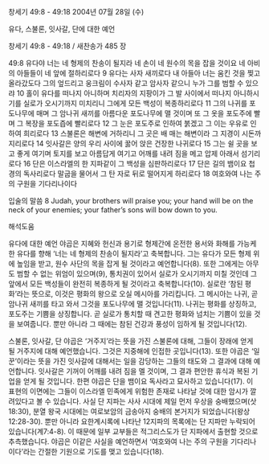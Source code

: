 창세기 49:8 - 49:18 
2004년 07월 28일 (수)

유다, 스불론, 잇사갈, 단에 대한 예언



창세기 49:8 - 49:18 / 새찬송가 485 장


49:8 유다야 너는 네 형제의 찬송이 될지라 네 손이 네 원수의 목을 잡을 것이요 네 아비의 아들들이 네 앞에 절하리로다 9 유다는 사자 새끼로다 내 아들아 너는 움킨 것을 찢고 올라갔도다 그의 엎드리고 웅크림이 수사자 같고 암사자 같으니 누가 그를 범할 수 있으랴 10 홀이 유다를 떠나지 아니하며 치리자의 지팡이가 그 발 사이에서 떠나지 아니하시기를 실로가 오시기까지 미치리니 그에게 모든 백성이 복종하리로다 11 그의 나귀를 포도나무에 매며 그 암나귀 새끼를 아름다운 포도나무에 맬 것이며 또 그 옷을 포도주에 빨며 그 복장을 포도즙에 빨리로다 12 그 눈은 포도주로 인하여 붉겠고 그 이는 우유로 인하여 희리로다 13 스불론은 해변에 거하리니 그 곳은 배 매는 해변이라 그 지경이 시돈까지리로다 14 잇사갈은 양의 우리 사이에 꿇어 앉은 건장한 나귀로다 15 그는 쉴 곳을 보고 좋게 여기며 토지를 보고 아름답게 여기고 어깨를 내려 짐을 메고 압제 아래서 섬기리로다 16 단은 이스라엘의 한 지파같이 그 백성을 심판하리로다 17 단은 길의 뱀이요 첩경의 독사리로다 말굽을 물어서 그 탄 자로 뒤로 떨어지게 하리로다 18 여호와여 나는 주의 구원을 기다리나이다 

입술의 말씀 
8 Judah, your brothers will praise you; your hand will be on the neck of your enemies; your father’s sons will bow down to you.

해석도움





유다에 대한 예언 
야곱은 지혜와 헌신과 용기로 형제간에 온전한 용서와 화해를 가능케 한 유다를 향해 ‘너는 네 형제의 찬송이 될지라’고 축복합니다. 그는 유다가 모든 형제 위에 높임을 받고, 원수 사단의 목을 잡게 될 것이라고 예언합니다(8). 또한 그에게는 아무도 범할 수 없는 위엄이 있으며(9), 통치권이 있어서 실로가 오시기까지 미칠 것인데 그 앞에서 모든 백성들이 완전히 복종하게 될 것이라고 축복합니다(10). 실로란 ‘참된 평화’라는 뜻으로, 이것은 평화의 왕으로 오실 메시아를 가리킵니다. 그 메시아는 나귀, 곧 암나귀 새끼를 타고 와서 그것을 포도나무에 맬 것입니다(11). 나귀는 평화를 상징하고, 포도주는 기쁨을 상징합니다. 곧 실로가 통치할 때 견고한 평화와 넘치는 기쁨이 있을 것을 보여줍니다. 뿐만 아니라 그 때에는 참된 건강과 풍성이 임하게 될 것입니다(12). 

스불론, 잇사갈, 단 
야곱은 ‘거주지’라는 뜻을 가진 스불론에 대해, 그들이 장래에 얻게 될 거주지에 대해 예언했습니다. 그것은 지중해에 인접한 곳입니다(13). 또한 야곱은 ‘일꾼’이라는 뜻을 가진 잇사갈에 대해서는 일을 감당하는 그들의 태도와 그 결과에 대해 예언합니다. 잇사갈은 기꺼이 어깨를 내려 짐을 멜 것이며, 그 결과 편안한 휴식과 복된 기업을 얻게 될 것입니다. 한편 야곱은 단을 뱀이요 독사라고 묘사하고 있습니다(17). 이 표현의 이면에는 그들이 이스라엘 민족에게 위험한 존재로 나타날 것에 대한 암시가 깔려있다고 볼 수 있습니다. 사실 단 지파는 사사 시대에 제일 먼저 우상을 숭배했으며(삿18:30), 분열 왕국 시대에는 여로보암의 금송아지 숭배의 본거지가 되었습니다(왕상12:28-30). 뿐만 아니라 요한계시록에 나타난 12지파의 목록에는 단 지파만 누락되어 있습니다(계7:4-8). 이 때문에 일부 교부들은 적그리스도가 단 지파에서 출현할 것으로 추측했습니다. 야곱은 이같은 사실을 예언하면서 ‘여호와여 나는 주의 구원을 기다리나이다’라는 간절한 기원으로 기도를 맺고 있습니다(18).